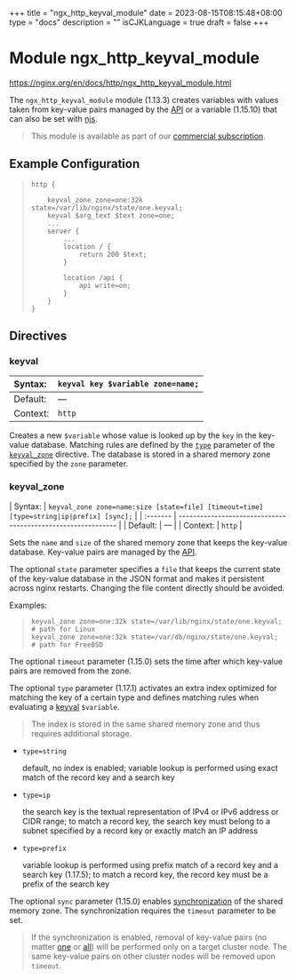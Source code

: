 +++
title = "ngx_http_keyval_module"
date = 2023-08-15T08:15:48+08:00
type = "docs"
description = ""
isCJKLanguage = true
draft = false
+++

# Module ngx_http_keyval_module

https://nginx.org/en/docs/http/ngx_http_keyval_module.html



The `ngx_http_keyval_module` module (1.13.3) creates variables with values taken from key-value pairs managed by the [API](https://nginx.org/en/docs/http/ngx_http_api_module.html#http_keyvals_) or a variable (1.15.10) that can also be set with [njs](https://github.com/nginx/njs-examples/#logging-the-number-of-requests-per-client-http-logging-num-requests).



> This module is available as part of our [commercial subscription](http://nginx.com/products/).





## Example Configuration



> ```
> http {
> 
>     keyval_zone zone=one:32k state=/var/lib/nginx/state/one.keyval;
>     keyval $arg_text $text zone=one;
>     ...
>     server {
>         ...
>         location / {
>             return 200 $text;
>         }
> 
>         location /api {
>             api write=on;
>         }
>     }
> }
> ```





## Directives



### keyval

| Syntax:  | `keyval key $variable zone=name;` |
| :------- | --------------------------------- |
| Default: | —                                 |
| Context: | `http`                            |

Creates a new `$variable` whose value is looked up by the `key` in the key-value database. Matching rules are defined by the [`type`](https://nginx.org/en/docs/http/ngx_http_keyval_module.html#keyval_type) parameter of the [`keyval_zone`](https://nginx.org/en/docs/http/ngx_http_keyval_module.html#keyval_zone) directive. The database is stored in a shared memory zone specified by the `zone` parameter.



### keyval_zone

| Syntax:  | `keyval_zone zone=name:size [state=file] [timeout=time] [type=string|ip|prefix] [sync];` |
| :------- | ------------------------------------------------------------ |
| Default: | —                                                            |
| Context: | `http`                                                       |

Sets the `name` and `size` of the shared memory zone that keeps the key-value database. Key-value pairs are managed by the [API](https://nginx.org/en/docs/http/ngx_http_api_module.html#http_keyvals_).



The optional `state` parameter specifies a `file` that keeps the current state of the key-value database in the JSON format and makes it persistent across nginx restarts. Changing the file content directly should be avoided.

Examples:

> ```
> keyval_zone zone=one:32k state=/var/lib/nginx/state/one.keyval; # path for Linux
> keyval_zone zone=one:32k state=/var/db/nginx/state/one.keyval;  # path for FreeBSD
> ```





The optional `timeout` parameter (1.15.0) sets the time after which key-value pairs are removed from the zone.



The optional `type` parameter (1.17.1) activates an extra index optimized for matching the key of a certain type and defines matching rules when evaluating a [keyval](https://nginx.org/en/docs/http/ngx_http_keyval_module.html#keyval) `$variable`.

> The index is stored in the same shared memory zone and thus requires additional storage.



- `type=string`

  default, no index is enabled; variable lookup is performed using exact match of the record key and a search key

- `type=ip`

  the search key is the textual representation of IPv4 or IPv6 address or CIDR range; to match a record key, the search key must belong to a subnet specified by a record key or exactly match an IP address

- `type=prefix`

  variable lookup is performed using prefix match of a record key and a search key (1.17.5); to match a record key, the record key must be a prefix of the search key





The optional `sync` parameter (1.15.0) enables [synchronization](https://nginx.org/en/docs/stream/ngx_stream_zone_sync_module.html#zone_sync) of the shared memory zone. The synchronization requires the `timeout` parameter to be set.

> If the synchronization is enabled, removal of key-value pairs (no matter [one](https://nginx.org/en/docs/http/ngx_http_api_module.html#patchHttpKeyvalZoneKeyValue) or [all](https://nginx.org/en/docs/http/ngx_http_api_module.html#deleteHttpKeyvalZoneData)) will be performed only on a target cluster node. The same key-value pairs on other cluster nodes will be removed upon `timeout`.